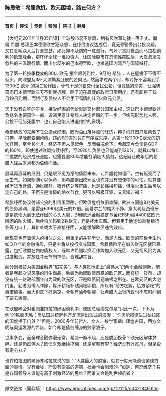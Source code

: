 ### 陈思敏：希腊危机，欧元困境，路在何方？

---

#### [首页](../../../..?n3421846) &nbsp;|&nbsp; [评论](../../../../../epoch-comment?n3421846) &nbsp;|&nbsp; [专题](../../../../../epoch-special?n3421846) &nbsp;|&nbsp; [禁闻](../../../../../epoch-news?n3421846) &nbsp;|&nbsp; [禁书](../../../../../books?n3421846) &nbsp;|&nbsp; [翻墙](https://github.com/gfw-breaker/nogfw/blob/master/README.md?n3421846)


<div class="post_content" id="artbody" itemprop="articleBody">
 <!-- article content begin -->
 <p>
  【大纪元2011年11月05日讯】全球股市弱不禁风，稍有风吹草动就一落千丈。偏偏
  <ok href="https://www.epochtimes.com/gb/tag/%E5%B8%8C%E8%85%8A.html">
   希腊
  </ok>
  总理巴本德里欧甘犯众怒，在纾困协议达成后，竟无预警丢出公投议题，又在惹毛众人后打退堂鼓。如此猝不及防的一意孤行，气坏了挑灯夜战而马拉松谈判的欧盟峰会，更吓坏全球一堆投资人，让国际股市在恐慌性陪跌后，大洗忽冷又忽热的三温暖行情。而出尔反尔的巴本德里欧，也难逃国内骂声与国际喊打。
 </p>
 <p>
  为了第一轮按季拨放的80亿
  <ok href="https://www.epochtimes.com/gb/tag/%E6%AC%A7%E5%85%83.html">
   欧元
  </ok>
  援金顺利到位，9月的
  <ok href="https://www.epochtimes.com/gb/tag/%E5%B8%8C%E8%85%8A.html">
   希腊
  </ok>
  ，人在屋檐下不得不低头，向欧盟及IMF大演勒紧肚皮的苦肉记。然而才过两个月，却对好不容易到手1300亿
  <ok href="https://www.epochtimes.com/gb/tag/%E6%AC%A7%E5%85%83.html">
   欧元
  </ok>
  的第二轮纾困，骨气十足的要交付全民公投。但残酷的现实，让强势孤鸟巴本德里欧三天不到就折腰，除了迫在眉睫的政府日常用度，还有即将于12月19日到期，而银行及债权人不会手下留情的11.7亿欧元公债。
 </p>
 <p>
  天下没有白吃的午餐，接受纾困的代价就是交付部分国家主权，这让巴本德里欧背负骂名也要孤注一掷，诉诸民意让希腊人决定希腊的下一步。但终究形势比人强，公投不但胎死腹中，也让自己陷入进退维谷的窘境。
 </p>
 <p>
  希腊债务的无解不在公投或纾困，因为自由落体般的经济，再多的纾困只是肉包子打狗，早晚都要倒的债，违约€的差别只在有序或失序。从第一轮1100亿欧元的初次纾困，至今18个月，经济不但未见起色，反而每况愈下。希腊现今负债是GDP的160%，即使透过欧盟持续纾困，至2020年负债也只能减到120%。就算以每年二位数的经济成长速度，也需要逾30年才能打消庞大债务，这无疑让成年后的希腊人往后岁月都为偿债而活。
 </p>
 <p>
  展延再展延的纾困，只是眼不见为净的债留未来，让希腊犹如僵尸，空有躯壳而了无生气。如果断腕可以保命，那希腊退出欧元区也许并没有想像中的可怕。就算要经历货币贬值，通胀飙升，银行挤兑等阵痛，也是长痛换短痛，但浴火重生后可以走自己的路，不再只是消极的缩衣节食，更可以积极开源，又焉知非福？
 </p>
 <p>
  希腊纾困协议付诸公投的引信虽暂除，但欧债危机依旧难解。欧洲五国逾8兆美元的债务黑洞，是雷曼6390亿美元的12倍。而爱尔兰的尾大不掉，意大利及西班牙更是欧债大到无法纾困的心头大患，即便欧洲金融稳定基金(EFSF)砸4400亿欧元所砌的防火墙，后续将加码到2兆欧元，仍是杯水车薪。但若用于他途如重整银行业等刀口上，其价值或大于直接纾困，又能缓解欧债违约效应。
 </p>
 <p>
  而现实也有着惊人的相似之处，但重复的并非历史，而是人性。欧债的前世今生也如○八年的金融海啸，只是主角从投行变成国家。希腊债险早在加入欧元区就已暴露，包括欧盟在内的债权人，既默许希腊以换汇作弊加入欧元区，又无视风险为其过度融资，并放任其无节制举债，皆难辞其咎。
 </p>
 <p>
  而分别被赞为美国金融界“超完美”，与人类货币史上“最伟大”的两个金融创新，前者是卷起次贷风暴的衍生商品，后者为掀起欧债风暴的欧元区。而有统一货币，却没有统一财政部而各自为政的欧元区，正是欧债问题病根之所在。在欧元区的大宅门里，勤者为懒人作嫁，挥汗耕耘补贴寅吃卯粮，所以有“前方吃紧，后方紧吃”的离谱情事。而大树底下好乘凉，今朝有酒今朝醉，让希腊人上街抗议也不忘时间到了要去渡假。
 </p>
 <p>
  在欧盟峰会对希腊推拖拉的纾困谈判中，德国总理梅克尔是“只此一次，下不为例”的铁面无私；而法国总统萨科齐却流露出法式的浪漫：“你怎能把诞生过柏拉图的国度拒于门外？”但是，2000多年前哲人、文人、数学家辈出辉煌古国，西方文明与奥运发源的希腊，如今却是债务缠身的败家浪子。
 </p>
 <p>
  世事多变，而全球金融弥漫无常。希腊一蹶不起，还是脱胎换骨？欧元区解体梦碎，还是仍然伟大？欧债歹戏继续拖棚，还是解套有望？经济没有万灵丹，但是否有定心丸？
 </p>
 <p>
  也许柏拉图的老师苏格拉底说的是：“人类最大的财富，就在于每天能谈谈道德方面的事情。光有金钱，而没有崇高的道德，社会也会崩溃的。”如是，何况经济？只是各国领导人谁能有高于刺激经济的思维？而谁又会是乱世领航者？
 </p>
 <p>
 </p>
 <!-- article content end -->
 <div id="below_article_ad">
 </div>
</div>


---

原文链接（需翻墙）：https://www.epochtimes.com/gb/11/11/5/n3421846.htm